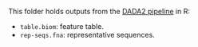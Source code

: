This folder holds outputs from the [DADA2 pipeline](https://benjjneb.github.io/dada2/tutorial.html) in R:
  * `table.biom`: feature table.
  * `rep-seqs.fna`: representative sequences.
